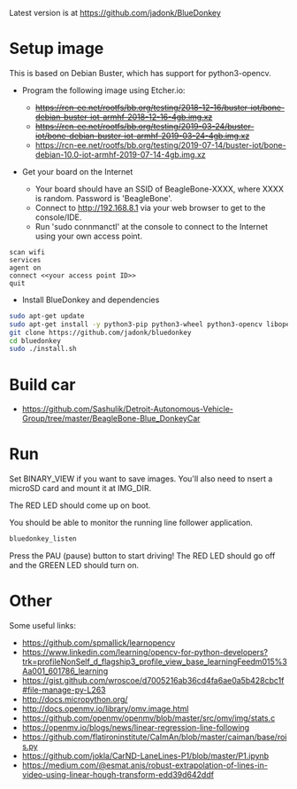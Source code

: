 Latest version is at https://github.com/jadonk/BlueDonkey

# Setup image

This is based on Debian Buster, which has support for python3-opencv.

* Program the following image using Etcher.io:
  * ~~https://rcn-ee.net/rootfs/bb.org/testing/2018-12-16/buster-iot/bone-debian-buster-iot-armhf-2018-12-16-4gb.img.xz~~
  * ~~https://rcn-ee.net/rootfs/bb.org/testing/2019-03-24/buster-iot/bone-debian-buster-iot-armhf-2019-03-24-4gb.img.xz~~
  * https://rcn-ee.net/rootfs/bb.org/testing/2019-07-14/buster-iot/bone-debian-10.0-iot-armhf-2019-07-14-4gb.img.xz

* Get your board on the Internet
  * Your board should have an SSID of BeagleBone-XXXX, where XXXX is random. Password is 'BeagleBone'.
  * Connect to http://192.168.8.1 via your web browser to get to the console/IDE.
  * Run 'sudo connmanctl' at the console to connect to the Internet using your own access point.
```
scan wifi
services
agent on
connect <<your access point ID>>
quit
```

* Install BlueDonkey and dependencies
```sh
sudo apt-get update
sudo apt-get install -y python3-pip python3-wheel python3-opencv libopencv-dev python3-pygame
git clone https://github.com/jadonk/bluedonkey
cd bluedonkey
sudo ./install.sh
```

# Build car

* https://github.com/Sashulik/Detroit-Autonomous-Vehicle-Group/tree/master/BeagleBone-Blue_DonkeyCar

# Run

Set BINARY_VIEW if you want to save images. You'll also need to nsert a microSD card and mount it at IMG_DIR.

The RED LED should come up on boot.

You should be able to monitor the running line follower application.
```sh
bluedonkey_listen
```

Press the PAU (pause) button to start driving! The RED LED should go off and the GREEN LED should turn on.

# Other

Some useful links:
* https://github.com/spmallick/learnopencv
* https://www.linkedin.com/learning/opencv-for-python-developers?trk=profileNonSelf_d_flagship3_profile_view_base_learningFeedm015%3Aa001_601786_learning
* https://gist.github.com/wroscoe/d7005216ab36cd4fa6ae0a5b428cbc1f#file-manage-py-L263
* http://docs.micropython.org/
* http://docs.openmv.io/library/omv.image.html
* https://github.com/openmv/openmv/blob/master/src/omv/img/stats.c
* https://openmv.io/blogs/news/linear-regression-line-following
* https://github.com/flatironinstitute/CaImAn/blob/master/caiman/base/rois.py
* https://github.com/jokla/CarND-LaneLines-P1/blob/master/P1.ipynb
* https://medium.com/@esmat.anis/robust-extrapolation-of-lines-in-video-using-linear-hough-transform-edd39d642ddf



